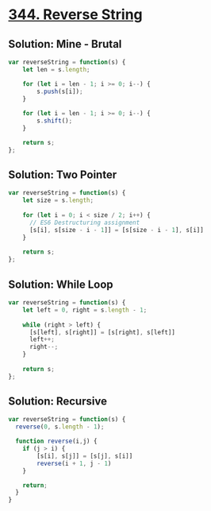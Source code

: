 # [344. Reverse String](reverse-string.md)

## Solution: Mine - Brutal
```js
var reverseString = function(s) {
    let len = s.length;

    for (let i = len - 1; i >= 0; i--) {
        s.push(s[i]);
    }
    
    for (let i = len - 1; i >= 0; i--) {
        s.shift();
    }

    return s;
};
```

## Solution: Two Pointer
```js
var reverseString = function(s) {
    let size = s.length;
    
    for (let i = 0; i < size / 2; i++) {
      // ES6 Destructuring assignment 
      [s[i], s[size - i - 1]] = [s[size - i - 1], s[i]]
    }
    
    return s;
};
```

## Solution: While Loop
```js
var reverseString = function(s) {
    let left = 0, right = s.length - 1;
    
    while (right > left) {
      [s[left], s[right]] = [s[right], s[left]]
      left++;
      right--;
    }
    
    return s;
};
```

## Solution: Recursive
```js
var reverseString = function(s) {
  reverse(0, s.length - 1);

  function reverse(i,j) {
    if (j > i) {
        [s[i], s[j]] = [s[j], s[i]]
        reverse(i + 1, j - 1)
    }

    return;
  }
}
```